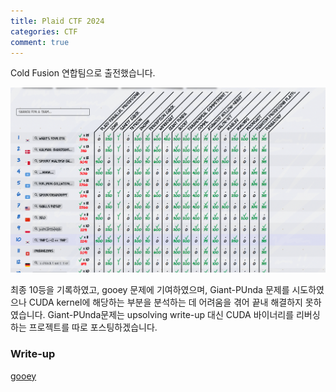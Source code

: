 ```yaml
---
title: Plaid CTF 2024
categories: CTF
comment: true
---
```


Cold Fusion 연합팀으로 출전했습니다.

![Untitled](/CTF/Plaid%202024/Plaid%20CTF%202024/Untitled.png)

최종 10등을 기록하였고, gooey 문제에 기여하였으며, Giant-PUnda 문제를 시도하였으나 CUDA kernel에 해당하는 부분을 분석하는 데 어려움을 겪어 끝내 해결하지 못하였습니다. Giant-PUnda문제는 upsolving write-up 대신 CUDA 바이너리를 리버싱하는 프로젝트를 따로 포스팅하겠습니다.

### Write-up

[gooey](/CTF/Plaid%202024/gooey)